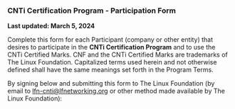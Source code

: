 ### CNTi Certification Program - Participation Form

**Last updated: March 5, 2024**

Complete this form for each Participant (company or other entity) that desires to participate in the **CNTi Certification Program** and to use the CNTi Certified Marks. CNF and the CNTi Certified Marks are trademarks of The Linux Foundation. Capitalized terms used herein and not otherwise defined shall have the same meanings set forth in the Program Terms.

By signing below and submitting this form to The Linux Foundation (by email to [lfn-cnti@lfnetworking.org](mailto:lfn-cnti@lfnetworking.org) or other method made available by The Linux Foundation):

